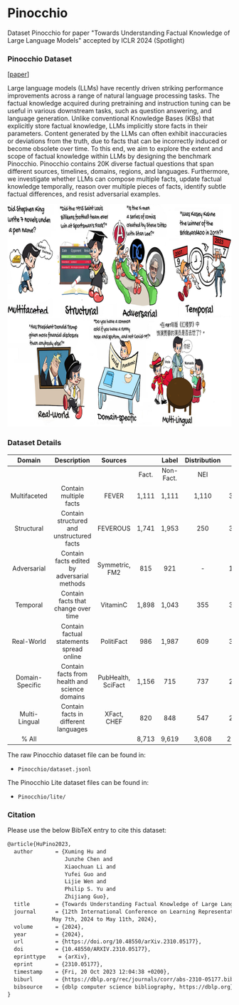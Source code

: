 # Pinocchio
Dataset Pinocchio for paper "Towards Understanding Factual Knowledge of Large Language Models" accepted by ICLR 2024 (Spotlight)

### Pinocchio Dataset

[[paper](https://arxiv.org/abs/2310.05177)]

Large language models (LLMs) have recently driven striking performance improvements across a range of natural language processing tasks. The factual knowledge acquired during pretraining and instruction tuning can be useful in various downstream tasks, such as question answering, and language generation. Unlike conventional Knowledge Bases (KBs) that explicitly store factual knowledge, LLMs implicitly store facts in their parameters. Content generated by the LLMs can often exhibit inaccuracies or deviations from the truth, due to facts that can be incorrectly induced or become obsolete over time. To this end, we aim to explore the extent and scope of factual knowledge within LLMs by designing the benchmark Pinocchio. Pinocchio contains 20K diverse factual questions that span different sources, timelines, domains, regions, and languages. Furthermore, we investigate whether LLMs can compose multiple facts, update factual knowledge temporally, reason over multiple pieces of facts, identify subtle factual differences, and resist adversarial examples.


<p align="center">
    <img src="img/Pinocchios_00.jpg" height="500"/>
</p>

### Dataset Details

|     Domain      |                  Description                  |      Sources       |  |   Label   | Distribution |        |
| :-------------: | :-------------------------------------------: | :----------------: | :----------: | :-------: | :---: | :----: |
|                 |                                               |                    |    Fact.     | Non-Fact. | NEI   | ALL    |
|  Multifaceted   |            Contain multiple facts             |       FEVER        |    1,111     | 1,111     | 1,110 | 3,332  |
|   Structural    |   Contain structured and unstructured facts   |      FEVEROUS      |    1,741     | 1,953     | 250   | 3,944  |
|   Adversarial   |  Contain facts edited by adversarial methods  |   Symmetric, FM2   |     815      | 921       | -     | 1,736  |
|    Temporal     |      Contain facts that change over time      |      VitaminC      |    1,898     | 1,043     | 355   | 3,296  |
|   Real-World    |   Contain factual statements spread online    |     PolitiFact     |     986      | 1,987     | 609   | 3,582  |
| Domain-Specific | Contain facts from health and science domains | PubHealth, SciFact |    1,156     | 715       | 737   | 2,608  |
|  Multi-Lingual  |     Contain facts in different languages      |    XFact, CHEF     |     820      | 848       | 547   | 2,215  |
|      % All      |                                               |                    |    8,713     | 9,619     | 3,608 | 21,940 |

The raw Pinocchio dataset file can be found in:

- `Pinocchio/dataset.jsonl`

The Pinocchio Lite dataset files can be found in:

- `Pinocchio/lite/`

### Citation

Please use the below BibTeX entry to cite this dataset:

~~~tex
@article{HuPino2023,
  author       = {Xuming Hu and
                  Junzhe Chen and
                  Xiaochuan Li and
                  Yufei Guo and
                  Lijie Wen and
                  Philip S. Yu and
                  Zhijiang Guo},
  title        = {Towards Understanding Factual Knowledge of Large Language Models},
  journal      = {12th International Conference on Learning Representations, {ICLR} 2024, Messe Wien Exhibition and Congress Center, Vienna Austria
              May 7th, 2024 to May 11th, 2024},
  volume       = {2024},
  year         = {2024},
  url          = {https://doi.org/10.48550/arXiv.2310.05177},
  doi          = {10.48550/ARXIV.2310.05177},
  eprinttype    = {arXiv},
  eprint       = {2310.05177},
  timestamp    = {Fri, 20 Oct 2023 12:04:38 +0200},
  biburl       = {https://dblp.org/rec/journals/corr/abs-2310-05177.bib},
  bibsource    = {dblp computer science bibliography, https://dblp.org}
}
~~~

